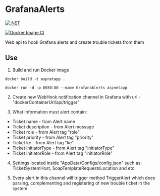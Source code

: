 # GrafanaAlerts

[![.NET](https://github.com/tipalol/GrafanaAlerts/actions/workflows/dotnet.yml/badge.svg)](https://github.com/tipalol/GrafanaAlerts/actions/workflows/dotnet.yml)

[![Docker Image CI](https://github.com/tipalol/GrafanaAlerts/actions/workflows/docker-image.yml/badge.svg)](https://github.com/tipalol/GrafanaAlerts/actions/workflows/docker-image.yml)

Web api to hook Grafana alerts and create trouble tickets from them

## Use
1. Build and run Docker image

```
docker build -t aspnetapp .  

docker run -d -p 8080:80 --name GrafanaAlerts aspnetapp
```

2. Create new WebHook notification channel in Grafana with url - "dockerContainerUrl/api/trigger"

3. What information must alert contain: 

* Ticket name - from Alert name
* Ticket description - from Alert message
* Ticket role - from Alert tag "role"
* Ticket priority - from Alert tag "priority"
* Ticket ke - from Alert tag "ke"
* Ticket initiatorType - from Alert tag "initiatorType"
* Ticket initiatorRole - from Alert tag "initiatorRole"

4. Settings located inside "AppData/Configs/config.json" such as: TicketSystemHost, SoapTemplateRequestsLocation and etc.

5. Every alert in this channel will trigger method TriggerAlert which does parsing, complementing and registering of new trouble ticket in the system
